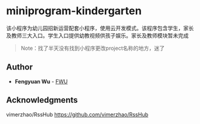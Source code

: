 # miniprogram-kindergarten
该小程序为幼儿园招新运营配套小程序，使用云开发模式。该程序包含学生，家长及教师三大入口。学生入口提供幼教视频供孩子娱乐。家长及教师模块暂未完成

> Note：找了半天没有找到小程序更改project名称的地方，迷了

## Author

* **Fengyuan Wu** - [FWU](mailto:fwu@ucsd.edu)


## Acknowledgments

vimerzhao/RssHub
https://github.com/vimerzhao/RssHub

